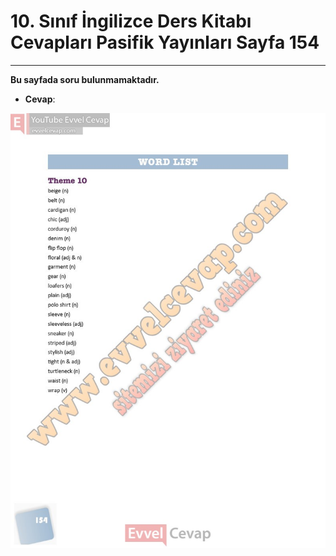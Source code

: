 # 10. Sınıf İngilizce Ders Kitabı Cevapları Pasifik Yayınları Sayfa 154

---

**Bu sayfada soru bulunmamaktadır.**

-   **Cevap**:

![Image 1](./image_1.jpg)